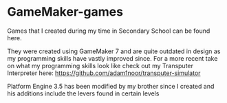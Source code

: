 # GameMaker-games
Games that I created during my time in Secondary School can be found here.

They were created using GameMaker 7 and are quite outdated in design as my programming skills have vastly improved since. For a more recent take on what my programming skills look like check out my Transputer Interpreter here: https://github.com/adam1noor/transputer-simulator

Platform Engine 3.5 has been modified by my brother since I created and his additions include the levers found in certain levels
